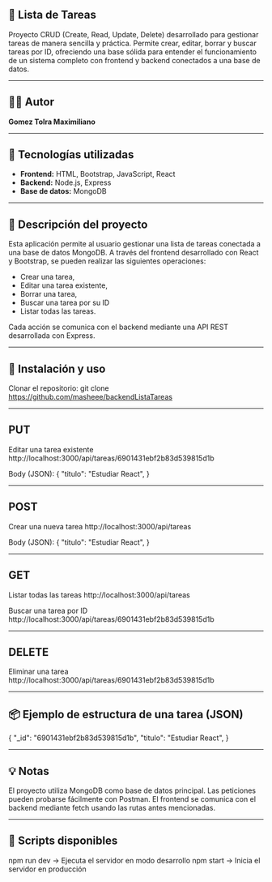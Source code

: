 ## 📝 Lista de Tareas

Proyecto CRUD (Create, Read, Update, Delete) desarrollado para gestionar tareas de manera sencilla y práctica. Permite crear, editar, borrar y buscar tareas por ID, ofreciendo una base sólida para entender el funcionamiento de un sistema completo con frontend y backend conectados a una base de datos.

---

## 👨‍💻 Autor

**Gomez Tolra Maximiliano**

---

## 🚀 Tecnologías utilizadas

- **Frontend:** HTML, Bootstrap, JavaScript, React
- **Backend:** Node.js, Express
- **Base de datos:** MongoDB

---

## 📂 Descripción del proyecto

Esta aplicación permite al usuario gestionar una lista de tareas conectada a una base de datos MongoDB. A través del frontend desarrollado con React y Bootstrap, se pueden realizar las siguientes operaciones: 

- Crear una tarea, 
- Editar una tarea existente, 
- Borrar una tarea, 
- Buscar una tarea por su ID 
- Listar todas las tareas.
 
Cada acción se comunica con el backend mediante una API REST desarrollada con Express.

---

## 🔧 Instalación y uso

Clonar el repositorio:
git clone https://github.com/masheee/backendListaTareas

---

## PUT

Editar una tarea existente
http://localhost:3000/api/tareas/6901431ebf2b83d539815d1b

Body (JSON):
{
"titulo": "Estudiar React",
}

---

## POST

Crear una nueva tarea
http://localhost:3000/api/tareas

Body (JSON):
{
"titulo": "Estudiar React",
}

---

## GET

Listar todas las tareas
http://localhost:3000/api/tareas

Buscar una tarea por ID
http://localhost:3000/api/tareas/6901431ebf2b83d539815d1b


---

## DELETE

Eliminar una tarea
http://localhost:3000/api/tareas/6901431ebf2b83d539815d1b

---

## 📦 Ejemplo de estructura de una tarea (JSON)

{
"_id": "6901431ebf2b83d539815d1b",
"titulo": "Estudiar React",
}

---

## 💡 Notas

El proyecto utiliza MongoDB como base de datos principal. Las peticiones pueden probarse fácilmente con Postman. El frontend se comunica con el backend mediante fetch usando las rutas antes mencionadas.

---

## 🧰 Scripts disponibles

npm run dev → Ejecuta el servidor en modo desarrollo
npm start → Inicia el servidor en producción

